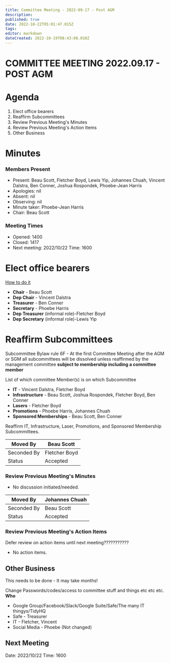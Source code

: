 ```yaml
---
title: Committee Meeting - 2022-09-17 - Post AGM
description: 
published: true
date: 2022-10-22T05:01:47.015Z
tags: 
editor: markdown
dateCreated: 2022-10-19T08:43:08.010Z
---
```


# COMMITTEE MEETING 2022.09.17 - POST AGM

# Agenda

1.  Elect office bearers
2.  Reaffirm Subcommittees
3.  Review Previous Meeting's Minutes
4.  Review Previous Meeting's Action Items
5.  Other Business

# Minutes

### Members Present

-   Present: Beau Scott, Fletcher Boyd, Lewis Yip, Johannes Chuah, Vincent Dalstra, Ben Conner, Joshua Rospondek, Phoebe-Jean Harris
-   Apologies: nil
-   Absent: nil
-   Observing: nil
-   Minute taker: Phoebe-Jean Harris
-   Chair: Beau Scott

### Meeting Times

-   Opened: 1400
-   Closed: 1417
-   Next meeting: 2022/10/22 Time: 1600

# Elect office bearers

[How to do it](https://wiki.artifactory.org.au/doku.php?id=constitution#election_of_office_bearers)

* **Chair** - Beau Scott
* **Dep Chair** - Vincent Dalstra
* **Treasurer** - Ben Conner
* **Secretary** - Phoebe Harris
* **Dep Treasurer** (informal role)-Fletcher Boyd
* **Dep Secretary** (informal role)-Lewis Yip

# Reaffirm Subcommittees

Subcommittee Bylaw rule 6F - At the first Committee Meeting after the AGM or SGM all subcommittees will be dissolved unless reaffirmed by the management committee **subject to membership including a committee member**

List of which committee Member(s) is on which Subcommittee

* **IT** - Vincent Dalstra, Fletcher Boyd
* **Infrastructure** - Beau Scott, Joshua Rospondek, Fletcher Boyd, Ben Conner
* **Lasers** - Fletcher Boyd
* **Promotions** - Phoebe Harris, Johannes Chuah
* **Sponsored Memberships** - Beau Scott, Ben Conner

Reaffirm IT, Infrastructure, Laser, Promotions, and Sponsored Membership Subcommittees.

| Moved By    | Beau Scott    |
|-------------|---------------|
| Seconded By | Fletcher Boyd |
| Status      | Accepted      |

### Review Previous Meeting's Minutes

-   No discussion initiated/needed.

| Moved By    | Johannes Chuah |
|-------------|----------------|
| Seconded By | Beau Scott     |
| Status      | Accepted       |

### Review Previous Meeting's Action Items

Defer review on action items until next meeting???????????

-   No action items.

## Other Business

This needs to be done - It may take months!

Change Passwords/codes/access to committee stuff and things etc etc etc. **Who**

* Google Group/Facebook/Slack/Google Suite/Safe/The many IT thingys/TidyHQ
* Safe - Treasurer
* IT - Fletcher, Vincent
* Social Media - Phoebe (Not changed)

## Next Meeting

Date: 2022/10/22 Time: 1600
